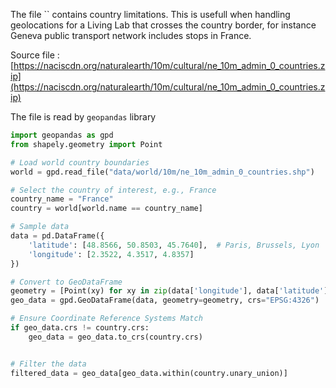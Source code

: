 The file `` contains country limitations. 
This is usefull when handling geolocations for a Living Lab that crosses the country border, for instance Geneva public transport network includes stops in France. 

Source file : [https://naciscdn.org/naturalearth/10m/cultural/ne_10m_admin_0_countries.zip](https://naciscdn.org/naturalearth/10m/cultural/ne_10m_admin_0_countries.zip)

The file is read by `geopandas` library 

```py
import geopandas as gpd
from shapely.geometry import Point

# Load world country boundaries
world = gpd.read_file("data/world/10m/ne_10m_admin_0_countries.shp")

# Select the country of interest, e.g., France
country_name = "France"
country = world[world.name == country_name]

# Sample data
data = pd.DataFrame({
    'latitude': [48.8566, 50.8503, 45.7640],  # Paris, Brussels, Lyon
    'longitude': [2.3522, 4.3517, 4.8357]
})

# Convert to GeoDataFrame
geometry = [Point(xy) for xy in zip(data['longitude'], data['latitude'])]
geo_data = gpd.GeoDataFrame(data, geometry=geometry, crs="EPSG:4326")

# Ensure Coordinate Reference Systems Match
if geo_data.crs != country.crs:
    geo_data = geo_data.to_crs(country.crs)


# Filter the data 
filtered_data = geo_data[geo_data.within(country.unary_union)]

```